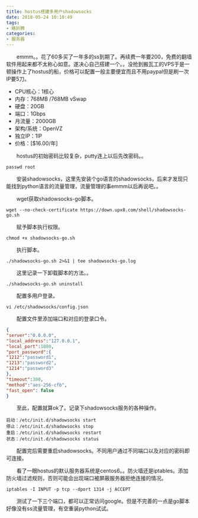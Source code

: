 ```yaml
---
title: hostus搭建多用户shadowsocks
date: 2018-05-24 10:10:49
tags: 
- 瞎折腾
categories: 
- 服务器
---
```


&emsp;&emsp;emmm。。花了60多买了一年多的ss到期了。再续费一年要200，免费的翻墙软件用起来都不太称心如意。遂决心自己搭建一个。。没抢到搬瓦工的VPS于是一顿操作上了hostus的船，价格可以配置一般主要便宜而且不用paypal但是刷一次IP要5刀。

- CPU核心：1核心
- 内存：768MB /768MB vSwap
- 硬盘：20GB
- 端口：1Gbps
- 月流量：2000GB
- 架构/系统：OpenVZ
- 独立IP：1IP
- 价格：[$16.00/年]

&emsp;&emsp;hostus的初始密码比较复杂，putty连上以后先改密码。。

`passwd root`

&emsp;&emsp;安装shadowsocks，这里先安装个go语言的shadowsocks，后来才发现只能找到python语言的流量管理，流量管理的事emmm以后再说吧。。

&emsp;&emsp;wget获取shadowsocks-go脚本。

`wget --no-check-certificate https://down.upx8.com/shell/shadowsocks-go.sh `

&emsp;&emsp;赋予脚本执行权限。

`chmod +x shadowsocks-go.sh `

&emsp;&emsp;执行脚本。

`./shadowsocks-go.sh 2>&1 | tee shadowsocks-go.log `

&emsp;&emsp;这里记录一下卸载脚本的方法。。

`./shadowsocks-go.sh uninstall `

&emsp;&emsp;配置多用户登录。

`vi /etc/shadowsocks/config.json `

&emsp;&emsp;配置文件里添加端口和对应的登录口令。

```json
{
"server":"0.0.0.0",
"local_address":"127.0.0.1",
"local_port":1080,
"port_password":{
"1212":"password1",
"1213":"password2",
"1214":"password3"
},
"timeout":300,
"method":"aes-256-cfb",
"fast_open": false
}
```

&emsp;&emsp;至此，配置就算ok了。记录下shadowsocks服务的各种操作。

```shell
启动：/etc/init.d/shadowsocks start 
停止：/etc/init.d/shadowsocks stop 
重启：/etc/init.d/shadowsocks restart 
状态：/etc/init.d/shadowsocks status
```

&emsp;&emsp;配置完后需要重启shadowsocks。不同用户通过不同端口以及对应的密码即可连接。

&emsp;&emsp;看了一眼hostus的默认服务器系统是centos6。。防火墙还是iptables。添加防火墙过滤规则，否则可能会出现端口被屏蔽服务器拒绝连接的情况。

`iptables -I INPUT -p tcp --dport 1314 -j ACCEPT `

&emsp;&emsp;测试了一下三个端口，都可以正常访问google。但是不完善的一点是go脚本好像没有ss流量管理，有空重装python试试。